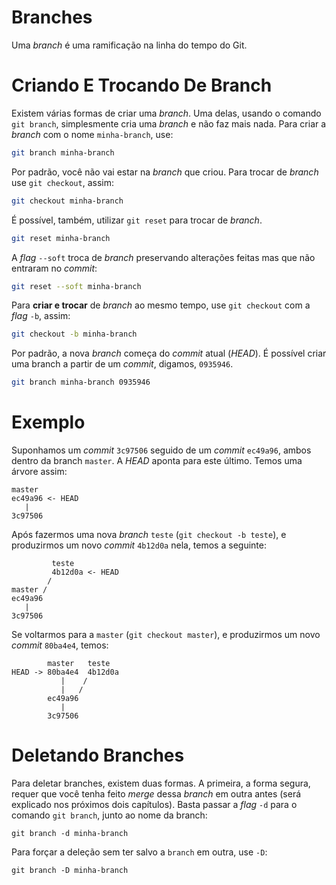# Branches

Uma _branch_ é uma ramificação na linha do tempo do Git.

# Criando E Trocando De Branch

Existem várias formas de criar uma _branch_. Uma delas, usando o comando
`git branch`, simplesmente cria uma _branch_ e não faz mais nada. Para criar
a _branch_ com o nome `minha-branch`, use:
```sh
git branch minha-branch
```

Por padrão, você não vai estar na _branch_ que criou.  Para trocar de _branch_ use
`git checkout`, assim:
```sh
git checkout minha-branch
```

É possível, também, utilizar `git reset` para trocar de _branch_.
```sh
git reset minha-branch
```

A _flag_ `--soft` troca de _branch_ preservando alterações feitas mas que não
entraram no _commit_:
```sh
git reset --soft minha-branch
```

Para **criar e trocar** de _branch_ ao mesmo tempo, use `git checkout` com a
_flag_ `-b`, assim:
```sh
git checkout -b minha-branch
```

Por padrão, a nova _branch_ começa do _commit_ atual (_HEAD_). É possível criar
uma branch a partir de um _commit_, digamos, `0935946`.
```sh
git branch minha-branch 0935946
```

# Exemplo

Suponhamos um _commit_ `3c97506` seguido de um _commit_ `ec49a96`, ambos dentro
da branch `master`. A _HEAD_ aponta para este último. Temos uma árvore assim:

```
master
ec49a96 <- HEAD
   |
3c97506
```

Após fazermos uma nova _branch_ `teste` (`git checkout -b teste`), e produzirmos
um novo _commit_ `4b12d0a` nela, temos a seguinte:

```
         teste
         4b12d0a <- HEAD
        /
master /
ec49a96
   |
3c97506
```

Se voltarmos para a `master` (`git checkout master`), e produzirmos um novo
_commit_ `80ba4e4`, temos:

```
        master   teste
HEAD -> 80ba4e4  4b12d0a
           |    /
           |   /
        ec49a96
           |
        3c97506
```

# Deletando Branches

Para deletar branches, existem duas formas. A primeira, a forma segura, requer
que você tenha feito _merge_ dessa _branch_ em outra antes (será explicado nos
próximos dois capítulos). Basta passar a _flag_ `-d` para o comando `git branch`,
junto ao nome da branch:
```
git branch -d minha-branch
```

Para forçar a deleção sem ter salvo a `branch` em outra, use `-D`:
```
git branch -D minha-branch
```
